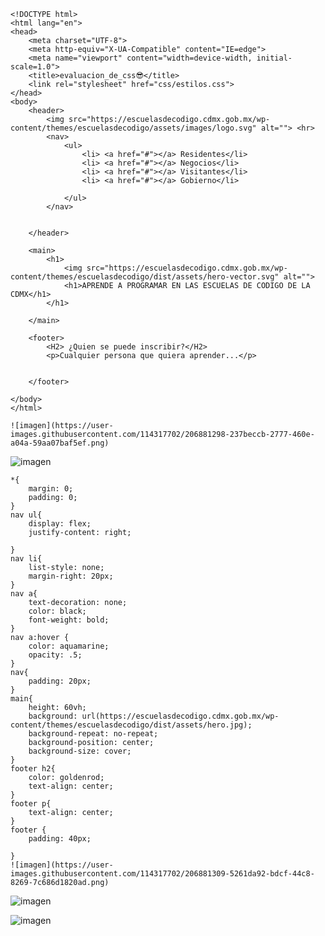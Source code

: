     <!DOCTYPE html>
    <html lang="en">
    <head>
        <meta charset="UTF-8">
        <meta http-equiv="X-UA-Compatible" content="IE=edge">
        <meta name="viewport" content="width=device-width, initial-scale=1.0">
        <title>evaluacion_de_css😎</title>
        <link rel="stylesheet" href="css/estilos.css">
    </head>
    <body>
        <header>
            <img src="https://escuelasdecodigo.cdmx.gob.mx/wp-content/themes/escuelasdecodigo/assets/images/logo.svg" alt=""> <hr>
            <nav>
                <ul>
                    <li> <a href="#"></a> Residentes</li>
                    <li> <a href="#"></a> Negocios</li>
                    <li> <a href="#"></a> Visitantes</li>
                    <li> <a href="#"></a> Gobierno</li>

                </ul>
            </nav>


        </header>

        <main>
            <h1>
                <img src="https://escuelasdecodigo.cdmx.gob.mx/wp-content/themes/escuelasdecodigo/dist/assets/hero-vector.svg" alt="">
                <h1>APRENDE A PROGRAMAR EN LAS ESCUELAS DE CODIGO DE LA CDMX</h1>
            </h1>

        </main>

        <footer>
            <H2> ¿Quien se puede inscribir?</H2>
            <p>Cualquier persona que quiera aprender...</p>


        </footer>

    </body>
    </html>
    
    ![imagen](https://user-images.githubusercontent.com/114317702/206881298-237beccb-2777-460e-a04a-59aa07baf5ef.png)
![imagen](https://user-images.githubusercontent.com/114317702/206881300-2dca0405-f354-4c5d-a627-7b8f14e7aa7f.png)

    *{
        margin: 0;
        padding: 0;
    }
    nav ul{
        display: flex;
        justify-content: right;

    }
    nav li{
        list-style: none;
        margin-right: 20px;
    }
    nav a{
        text-decoration: none;
        color: black;
        font-weight: bold;
    }
    nav a:hover {
        color: aquamarine;
        opacity: .5;
    }
    nav{
        padding: 20px;
    }
    main{
        height: 60vh;
        background: url(https://escuelasdecodigo.cdmx.gob.mx/wp-content/themes/escuelasdecodigo/dist/assets/hero.jpg);
        background-repeat: no-repeat;
        background-position: center;
        background-size: cover;
    }
    footer h2{
        color: goldenrod;
        text-align: center;
    }
    footer p{
        text-align: center;
    }
    footer {
        padding: 40px;

    }
    ![imagen](https://user-images.githubusercontent.com/114317702/206881309-5261da92-bdcf-44c8-8269-7c686d1820ad.png)
![imagen](https://user-images.githubusercontent.com/114317702/206881313-687b1ec3-003e-4488-9afb-e7e19ab35539.png)

![imagen](https://user-images.githubusercontent.com/114317702/206881322-b1248190-f1f5-4b42-9354-50fc74c289f4.png)

